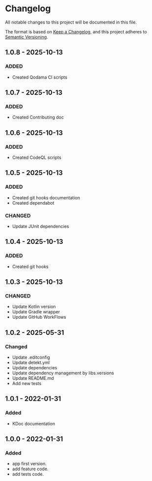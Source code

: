 # Changelog

All notable changes to this project will be documented in this file.

The format is based on [Keep a Changelog](https://keepachangelog.com/en/1.0.0/), and this project adheres
to [Semantic Versioning](https://semver.org/spec/v2.0.0.html).

## 1.0.8 - 2025-10-13

### ADDED

- Created Qodama CI scripts

## 1.0.7 - 2025-10-13

### ADDED

- Created Contributing doc

## 1.0.6 - 2025-10-13

### ADDED

- Created CodeQL scripts

## 1.0.5 - 2025-10-13

### ADDED

- Created git hooks documentation
- Created dependabot

### CHANGED

- Update JUnit dependencies

## 1.0.4 - 2025-10-13

### ADDED

- Created git hooks

## 1.0.3 - 2025-10-13

### CHANGED

- Update Kotlin version
- Update Gradle wrapper
- Update GitHub WorkFlows

## 1.0.2 - 2025-05-31

### Changed

- Update .editconfig
- Update detekt.yml
- Update dependencies
- Update dependency management by libs.versions
- Update README.md
- Add new tests

## 1.0.1 - 2022-01-31

### Added

- KDoc documentation

## 1.0.0 - 2022-01-31

### Added

- app first version.
- add feature code.
- add tests code.

